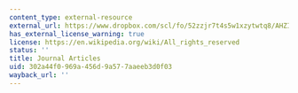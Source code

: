 ```yaml
---
content_type: external-resource
external_url: https://www.dropbox.com/scl/fo/52zzjr7t4s5w1xzytwtq8/AHZItlOqstJAQ0JlsxZxp2s/Supplementary%20Resources/Journal%20Articles?dl=0&rlkey=qojtvzyd9q8cpudjtvj939i69&subfolder_nav_tracking=1
has_external_license_warning: true
license: https://en.wikipedia.org/wiki/All_rights_reserved
status: ''
title: Journal Articles
uid: 302a44f0-969a-456d-9a57-7aaeeb3d0f03
wayback_url: ''
---
```

